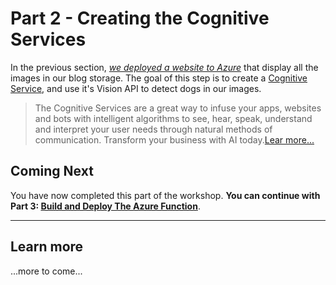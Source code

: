 # Part 2 - Creating the Cognitive Services

In the previous section, *[we deployed a website to Azure](Part1-Deploying-the-startupSolution.md)* that display all the images in our blog storage. The goal of this step is to create a [Cognitive Service](https://azure.microsoft.com/en-ca/services/cognitive-services?WT.mc_id=tohack-github-frbouche), and use it's Vision API to detect dogs in our images.

> The Cognitive Services are a great way to infuse your apps, websites and bots with intelligent algorithms to see, hear, speak, understand and interpret your user needs through natural methods of communication. Transform your business with AI today.[Lear more...](https://azure.microsoft.com/en-ca/services/cognitive-services?WT.mc_id=tohack-github-frbouche)



## Coming Next

You have now completed this part of the workshop. **You can continue with Part 3: [Build and Deploy The Azure Function](Part3-Build-and-Deploy-an-Azure-Function.md)**.

---

## Learn more

...more to come...